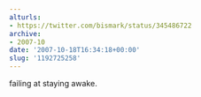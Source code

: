 ```yaml
---
alturls:
- https://twitter.com/bismark/status/345486722
archive:
- 2007-10
date: '2007-10-18T16:34:18+00:00'
slug: '1192725258'
---
```


failing at staying awake.

